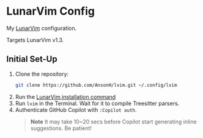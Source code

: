 # LunarVim Config

My [LunarVim](https://www.lunarvim.org/) configuration.

Targets LunarVim v1.3.

## Initial Set-Up

1. Clone the repository:
   ```bash
   git clone https://github.com/AnsonH/lvim.git ~/.config/lvim
   ```
2. Run the [LunarVim installation command](https://www.lunarvim.org/docs/installation#release)
3. Run `lvim` in the Terminal. Wait for it to compile Treesitter parsers.
4. Authenticate GitHub Copilot with `:Copilot auth`.
   > **Note** It may take 10~20 secs before Copilot start generating inline suggestions. Be patient!
